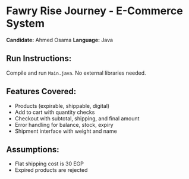# Fawry Rise Journey - E-Commerce System
**Candidate:** Ahmed Osama
**Language:** Java

## Run Instructions:
Compile and run `Main.java`. No external libraries needed.

## Features Covered:
- Products (expirable, shippable, digital)
- Add to cart with quantity checks
- Checkout with subtotal, shipping, and final amount
- Error handling for balance, stock, expiry
- Shipment interface with weight and name

## Assumptions:
- Flat shipping cost is 30 EGP
- Expired products are rejected